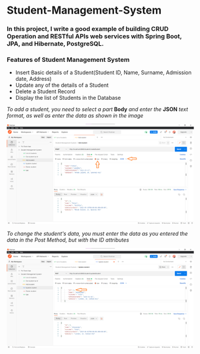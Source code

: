 # Student-Management-System

### In this project, I write a good example of building CRUD Operation and RESTful APIs web services with Spring Boot, JPA, and Hibernate, PostgreSQL.

### Features of Student Management System

* Insert Basic details of a Student(Student ID, Name, Surname, Admission date, Address)
* Update any of the details of a Student
* Delete a Student Record
* Display the list of Students in the Database

*To add a student, you need to select a part* **Body** *and enter the* **JSON** *text format, as well as enter the data as shown in the image*

<img src="src/main/resources/static/Add student.png" alt="Post Method"/>

*To change the student's data, you must enter the data as you entered the data in the Post Method, but with the ID attributes*

<img src="src/main/resources/static/Update student.png" alt="Post Method"/>
